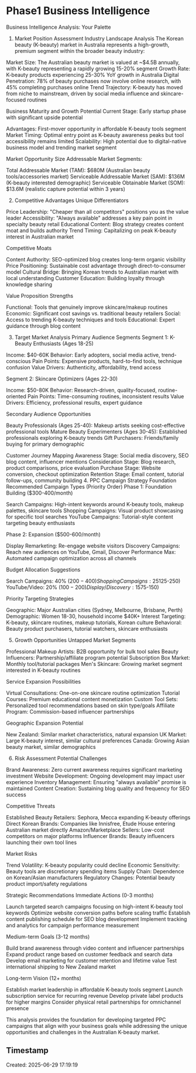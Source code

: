 # Phase1 Business Intelligence

Business Intelligence Analysis: Your Palette
1. Market Position Assessment
Industry Landscape Analysis
The Korean beauty (K-beauty) market in Australia represents a high-growth, premium segment within the broader beauty industry:

Market Size: The Australian beauty market is valued at ~$4.5B annually, with K-beauty representing a rapidly growing 15-20% segment
Growth Rate: K-beauty products experiencing 25-30% YoY growth in Australia
Digital Penetration: 78% of beauty purchases now involve online research, with 45% completing purchases online
Trend Trajectory: K-beauty has moved from niche to mainstream, driven by social media influence and skincare-focused routines

Business Maturity and Growth Potential
Current Stage: Early startup phase with significant upside potential

Advantages: First-mover opportunity in affordable K-beauty tools segment
Market Timing: Optimal entry point as K-beauty awareness peaks but tool accessibility remains limited
Scalability: High potential due to digital-native business model and trending market segment

Market Opportunity Size
Addressable Market Segments:

Total Addressable Market (TAM): $680M (Australian beauty tools/accessories market)
Serviceable Addressable Market (SAM): $136M (K-beauty interested demographic)
Serviceable Obtainable Market (SOM): $13.6M (realistic capture potential within 3 years)

2. Competitive Advantages
Unique Differentiators

Price Leadership: "Cheaper than all competitors" positions you as the value leader
Accessibility: "Always available" addresses a key pain point in specialty beauty retail
Educational Content: Blog strategy creates content moat and builds authority
Trend Timing: Capitalizing on peak K-beauty interest in Australian market

Competitive Moats

Content Authority: SEO-optimized blog creates long-term organic visibility
Price Positioning: Sustainable cost advantage through direct-to-consumer model
Cultural Bridge: Bringing Korean trends to Australian market with local understanding
Customer Education: Building loyalty through knowledge sharing

Value Proposition Strengths

Functional: Tools that genuinely improve skincare/makeup routines
Economic: Significant cost savings vs. traditional beauty retailers
Social: Access to trending K-beauty techniques and tools
Educational: Expert guidance through blog content

3. Target Market Analysis
Primary Audience Segments
Segment 1: K-Beauty Enthusiasts (Ages 18-25)

Income: $40-60K
Behavior: Early adopters, social media active, trend-conscious
Pain Points: Expensive products, hard-to-find tools, technique confusion
Value Drivers: Authenticity, affordability, trend access

Segment 2: Skincare Optimizers (Ages 22-30)

Income: $50-80K
Behavior: Research-driven, quality-focused, routine-oriented
Pain Points: Time-consuming routines, inconsistent results
Value Drivers: Efficiency, professional results, expert guidance

Secondary Audience Opportunities

Beauty Professionals (Ages 25-40): Makeup artists seeking cost-effective professional tools
Mature Beauty Experimenters (Ages 30-45): Established professionals exploring K-beauty trends
Gift Purchasers: Friends/family buying for primary demographic

Customer Journey Mapping
Awareness Stage: Social media discovery, SEO blog content, influencer mentions
Consideration Stage: Blog research, product comparisons, price evaluation
Purchase Stage: Website conversion, checkout optimization
Retention Stage: Email content, tutorial follow-ups, community building
4. PPC Campaign Strategy Foundation
Recommended Campaign Types (Priority Order)
Phase 1: Foundation Building ($300-400/month)

Search Campaigns: High-intent keywords around K-beauty tools, makeup palettes, skincare tools
Shopping Campaigns: Visual product showcasing for specific tool searches
YouTube Campaigns: Tutorial-style content targeting beauty enthusiasts

Phase 2: Expansion ($500-600/month)

Display Remarketing: Re-engage website visitors
Discovery Campaigns: Reach new audiences on YouTube, Gmail, Discover
Performance Max: Automated campaign optimization across all channels

Budget Allocation Suggestions

Search Campaigns: 40% ($200-400)
Shopping Campaigns: 25% ($125-250)
YouTube/Video: 20% ($100-200)
Display/Discovery: 15% ($75-150)

Priority Targeting Strategies

Geographic: Major Australian cities (Sydney, Melbourne, Brisbane, Perth)
Demographic: Women 18-30, household income $40K+
Interest Targeting: K-beauty, skincare routines, makeup tutorials, Korean culture
Behavioral: Beauty product purchasers, tutorial watchers, skincare enthusiasts

5. Growth Opportunities
Untapped Market Segments

Professional Makeup Artists: B2B opportunity for bulk tool sales
Beauty Influencers: Partnership/affiliate program potential
Subscription Box Market: Monthly tool/tutorial packages
Men's Skincare: Growing market segment interested in K-beauty routines

Service Expansion Possibilities

Virtual Consultations: One-on-one skincare routine optimization
Tutorial Courses: Premium educational content monetization
Custom Tool Sets: Personalized tool recommendations based on skin type/goals
Affiliate Program: Commission-based influencer partnerships

Geographic Expansion Potential

New Zealand: Similar market characteristics, natural expansion
UK Market: Large K-beauty interest, similar cultural preferences
Canada: Growing Asian beauty market, similar demographics

6. Risk Assessment
Potential Challenges

Brand Awareness: Zero current awareness requires significant marketing investment
Website Development: Ongoing development may impact user experience
Inventory Management: Ensuring "always available" promise is maintained
Content Creation: Sustaining blog quality and frequency for SEO success

Competitive Threats

Established Beauty Retailers: Sephora, Mecca expanding K-beauty offerings
Direct Korean Brands: Companies like Innisfree, Etude House entering Australian market directly
Amazon/Marketplace Sellers: Low-cost competitors on major platforms
Influencer Brands: Beauty influencers launching their own tool lines

Market Risks

Trend Volatility: K-beauty popularity could decline
Economic Sensitivity: Beauty tools are discretionary spending items
Supply Chain: Dependence on Korean/Asian manufacturers
Regulatory Changes: Potential beauty product import/safety regulations

Strategic Recommendations
Immediate Actions (0-3 months)

Launch targeted search campaigns focusing on high-intent K-beauty tool keywords
Optimize website conversion paths before scaling traffic
Establish content publishing schedule for SEO blog development
Implement tracking and analytics for campaign performance measurement

Medium-term Goals (3-12 months)

Build brand awareness through video content and influencer partnerships
Expand product range based on customer feedback and search data
Develop email marketing for customer retention and lifetime value
Test international shipping to New Zealand market

Long-term Vision (12+ months)

Establish market leadership in affordable K-beauty tools segment
Launch subscription service for recurring revenue
Develop private label products for higher margins
Consider physical retail partnerships for omnichannel presence

This analysis provides the foundation for developing targeted PPC campaigns that align with your business goals while addressing the unique opportunities and challenges in the Australian K-beauty market.

## Timestamp
Created: 2025-06-29 17:19:19
